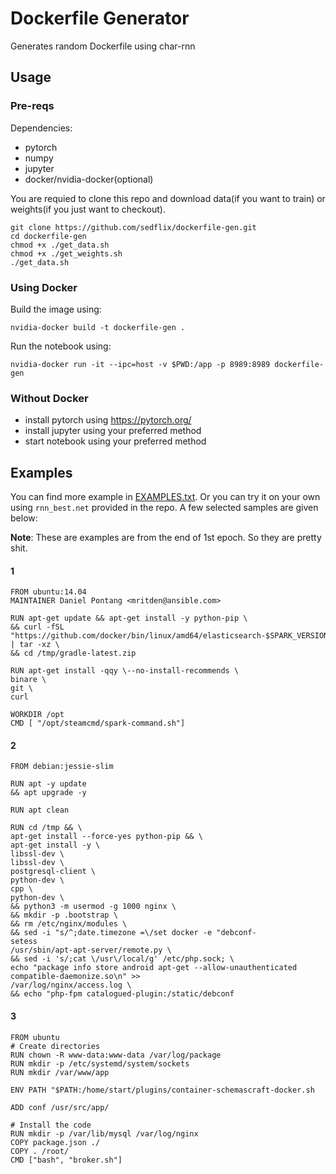 # Dockerfile Generator 
Generates random Dockerfile using char-rnn

## Usage

### Pre-reqs

Dependencies:
- pytorch
- numpy
- jupyter
- docker/nvidia-docker(optional)

You are requied to clone this repo and download data(if you want to train) or weights(if you just want to checkout).
```
git clone https://github.com/sedflix/dockerfile-gen.git
cd dockerfile-gen
chmod +x ./get_data.sh
chmod +x ./get_weights.sh
./get_data.sh
```

### Using Docker

Build the image using:
```
nvidia-docker build -t dockerfile-gen .
```

Run the notebook using:

```
nvidia-docker run -it --ipc=host -v $PWD:/app -p 8989:8989 dockerfile-gen
```

### Without Docker

- install pytorch using https://pytorch.org/
- install jupyter using your preferred method
- start notebook using your preferred method

## Examples

You can find more example in [EXAMPLES.txt](https://github.com/sedflix/dockerfile-gen/blob/master/EXAMPLES.txt). Or you can try it on your own using `rnn_best.net` provided in the repo. A few selected samples are given below:

**Note**: These are examples are from the end of 1st epoch. So they are pretty shit.

#### 1
```
FROM ubuntu:14.04  
MAINTAINER Daniel Pontang <mritden@ansible.com>  
  
RUN apt-get update && apt-get install -y python-pip \  
&& curl -fSL "https://github.com/docker/bin/linux/amd64/elasticsearch-$SPARK_VERSION.tar.gz" | tar -xz \  
&& cd /tmp/gradle-latest.zip  
  
RUN apt-get install -qqy \--no-install-recommends \  
binare \  
git \  
curl  
  
WORKDIR /opt  
CMD [ "/opt/steamcmd/spark-command.sh"]  
```

#### 2
```
FROM debian:jessie-slim  
  
RUN apt -y update
&& apt upgrade -y  
  
RUN apt clean  
  
RUN cd /tmp && \  
apt-get install --force-yes python-pip && \  
apt-get install -y \  
libssl-dev \  
libssl-dev \  
postgresql-client \  
python-dev \  
cpp \  
python-dev \  
&& python3 -m usermod -g 1000 nginx \  
&& mkdir -p .bootstrap \  
&& rm /etc/nginx/modules \  
&& sed -i "s/^;date.timezone =\/set docker -e "debconf-
setess
/usr/sbin/apt-apt-server/remote.py \  
&& sed -i 's/;cat \/usr\/local/g' /etc/php.sock; \  
echo "package info store android apt-get --allow-unauthenticated compatible-daemonize.so\n" >>
/var/log/nginx/access.log \  
&& echo "php-fpm catalogued-plugin:/static/debconf  
```

#### 3
```
FROM ubuntu  
# Create directories  
RUN chown -R www-data:www-data /var/log/package  
RUN mkdir -p /etc/systemd/system/sockets  
RUN mkdir /var/www/app  
  
ENV PATH "$PATH:/home/start/plugins/container-schemascraft-docker.sh  
  
ADD conf /usr/src/app/  
  
# Install the code  
RUN mkdir -p /var/lib/mysql /var/log/nginx  
COPY package.json ./  
COPY . /root/  
CMD ["bash", "broker.sh"]  
```
